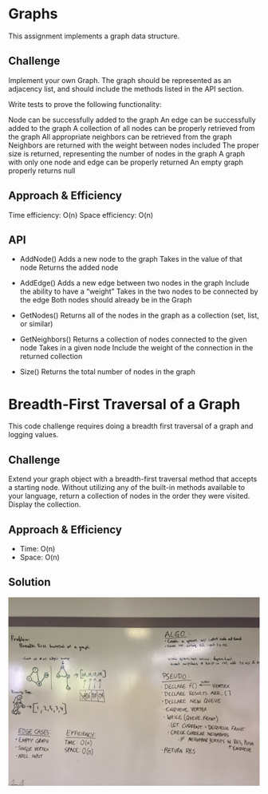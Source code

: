 # Graphs
This assignment implements a graph data structure.

## Challenge
Implement your own Graph. The graph should be represented as an adjacency list, and should include the methods listed in the API section. 

Write tests to prove the following functionality:

Node can be successfully added to the graph
An edge can be successfully added to the graph
A collection of all nodes can be properly retrieved from the graph
All appropriate neighbors can be retrieved from the graph
Neighbors are returned with the weight between nodes included
The proper size is returned, representing the number of nodes in the graph
A graph with only one node and edge can be properly returned
An empty graph properly returns null

## Approach & Efficiency
Time efficiency: O(n)
Space efficiency: O(n)

## API
- AddNode()
Adds a new node to the graph
Takes in the value of that node
Returns the added node

- AddEdge()
Adds a new edge between two nodes in the graph
Include the ability to have a “weight”
Takes in the two nodes to be connected by the edge
Both nodes should already be in the Graph

- GetNodes()
Returns all of the nodes in the graph as a collection (set, list, or similar)

- GetNeighbors()
Returns a collection of nodes connected to the given node
Takes in a given node
Include the weight of the connection in the returned collection

- Size()
Returns the total number of nodes in the graph

# Breadth-First Traversal of a Graph
This code challenge requires doing a breadth first traversal of a graph and logging values.

## Challenge
Extend your graph object with a breadth-first traversal method that accepts a starting node. Without utilizing any of the built-in methods available to your language, return a collection of nodes in the order they were visited. Display the collection.

## Approach & Efficiency
- Time: O(n)
- Space: O(n)

## Solution
![alt](https://github.com/cory0s/data-structures-and-algorithms/blob/breadth_graph/assets/breadth-first-graph.JPG)
